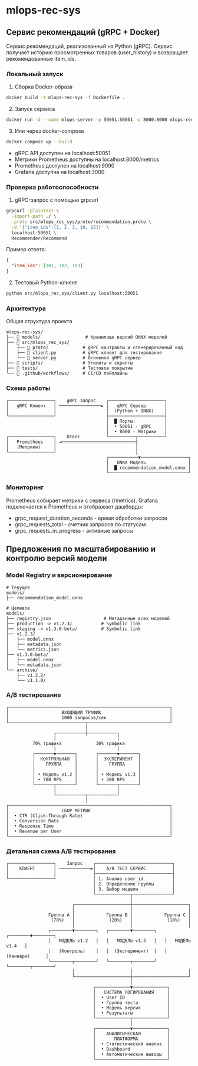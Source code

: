 # mlops-reс-sys

## Сервис рекомендаций (gRPC + Docker)
Cервис рекомендаций, реализованный на Python (gRPC).
Сервис получает историю просмотренных товаров (user_history) и возвращает рекомендованные item_ids.

### Локальный запуск

1. Сборка Docker-образа

```bash
docker build -t mlops-rec-sys -f Dockerfile .
```

2. Запуск сервиса
```bash
docker run -d --name mlops-server -p 50051:50051 -p 8000:8000 mlops-rec-sys
```

3. Или через docker-compose
```bash
docker compose up --build
```

- gRPC API доступен на localhost:50051
- Метрики Prometheus доступны на localhost:8000/metrics
- Prometheus доступен на localhost:9090
- Grafana доступна на localhost:3000

### Проверка работоспособности

1. gRPC-запрос с помощью grpcurl

```bash
grpcurl -plaintext \
  -import-path ./ \
  -proto src/mlops_rec_sys/proto/recommendation.proto \
  -d '{"item_ids":[1, 2, 3, 10, 15]}' \
  localhost:50051 \
  Recommender/Recommend
```

Пример ответа:

```json
{
  "item_ids": [101, 102, 103]
}

```

2. Тестовый Python-клиент

```bash
python src/mlops_rec_sys/client.py localhost:50051
```

### Архитектура
Общая структура проекта

```text
mlops-rec-sys/
├── 📁 models/                 # Хранилище версий ONNX моделей
├── 📁 src/mlops_rec_sys/
│   ├── 📁 proto/             # gRPC контракты и сгенерированный код
│   ├── 🔧 client.py          # gRPC клиент для тестирования
│   └── 🚀 server.py          # Основной gRPC сервер
├── 📁 scripts/               # Утилиты и скрипты
├── 📁 tests/                 # Тестовое покрытие
└── 📁 .github/workflows/     # CI/CD пайплайны
```

### Схема работы

```text
┌─────────────────┐    gRPC запрос    ┌─────────────────────┐
│   gRPC Клиент   │ ────────────────► │   gRPC Сервер       │
│                 │                   │  (Python + ONNX)    │
└─────────────────┘                   ├─────────────────────┤
                                      │  █ Порты:           │
                                      │  • 50051 - gRPC     │
                                      │  • 8000 - Метрики   │
┌─────────────────┐    Ответ          └──────────┬──────────┘
│   Prometheus    │ ◄────────────────────────────┤
│   (Метрики)     │                              │
└─────────────────┘                              │
                                      ┌───────────▼──────────────────┐
                                      │   ONNX Модель                │
                                      │  █ recommendation_model.onnx │
                                      └──────────────────────────────┘
```

### Мониторинг

Prometheus собирает метрики с сервиса (/metrics).
Grafana подключается к Prometheus и отображает дашборды:

- grpc_request_duration_seconds - время обработки запросов
- grpc_requests_total - счетчик запросов по статусам
- grpc_requests_in_progress - активные запросы

## Предложения по масштабированию и контролю версий модели

### Model Registry и версионирование

```text
# Текущее
models/
├── recommendation_model.onnx

# Целевое
models/
├── registry.json                    # Метаданные всех моделей
├── production -> v1.2.3/           # Symbolic link
├── staging -> v1.3.0-beta/         # Symbolic link
├── v1.2.3/
│   ├── model.onnx
│   ├── metadata.json
│   └── metrics.json
├── v1.3.0-beta/
│   ├── model.onnx
│   └── metadata.json
└── archive/
    ├── v1.2.2/
    └── v1.1.0/
```

### A/B тестирование

```text
┌─────────────────────────────────────────────────────────────┐
│                    ВХОДЯЩИЙ ТРАФИК                          │
│                    1000 запросов/сек                        │
└─────────────────────────────┬───────────────────────────────┘
                              │
                  ┌───────────┼───────────┐
                  │                       │
          70% трафика             30% трафика
                  │                       │
          ┌───────▼───────┐       ┌───────▼───────┐
          │  КОНТРОЛЬНАЯ  │       │  ЭКСПЕРИМЕНТ  │
          │    ГРУППА     │       │    ГРУППА     │
          │               │       │               │
          │ • Модель v1.2 │       │ • Модель v1.3 │
          │ • 700 RPS     │       │ • 300 RPS     │
          └───────┬───────┘       └───────┬───────┘
                  │                       │
                  └───────────┬───────────┘
                              │
┌─────────────────────────────────────────────────────────────┐
│                    СБОР МЕТРИК                              │
│  • CTR (Click-Through Rate)                                 │
│  • Conversion Rate                                          │
│  • Response Time                                            │
│  • Revenue per User                                         │
└─────────────────────────────────────────────────────────────┘
```

### Детальная схема A/B тестирования

```text
┌─────────────────┐    Запрос    ┌─────────────────────────────┐
│    КЛИЕНТ       │ ────────────►│    A/B ТЕСТ СЕРВИС          │
│                 │              ├─────────────────────────────┤
└─────────────────┘              │ 1. Анализ user_id           │
                                 │ 2. Определение группы       │
                                 │ 3. Выбор модели             │
                                 └─────────────┬───────────────┘
                                               │
                         ┌─────────────────────┼─────────────────────┐
                         │                     │                     │
                Группа A │            Группа B │            Группа C │
                 (70%)   │             (20%)   │             (10%)   │
                         │                     │                     │
                ┌────────▼────────┐   ┌────────▼────────┐   ┌────────▼────────┐
                │   МОДЕЛЬ v1.2   │   │   МОДЕЛЬ v1.3   │   │   МОДЕЛЬ v1.4   │
                │   (Контроль)    │   │  (Эксперимент)  │   │  (Каннари)      │
                └────────┬────────┘   └────────┬────────┘   └────────┬────────┘
                         │                     │                     │
                         └─────────────────────┼─────────────────────┘
                                               │
                                 ┌─────────────▼─────────────┐
                                 │   СИСТЕМА ЛОГИРОВАНИЯ     │
                                 │  • User ID                │
                                 │  • Группа теста           │
                                 │  • Модель версия          │
                                 │  • Результаты             │
                                 └─────────────┬─────────────┘
                                               │
                                 ┌─────────────▼─────────────┐
                                 │    АНАЛИТИЧЕСКАЯ          │
                                 │       ПЛАТФОРМА           │
                                 │  • Статистический анализ  │
                                 │  • Dashboard              │
                                 │  • Автоматические выводы  │
                                 └───────────────────────────┘
```